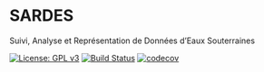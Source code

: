 # SARDES
Suivi, Analyse et Représentation de Données d’Eaux Souterraines

[![License: GPL v3](https://img.shields.io/badge/License-GPL%20v3-blue.svg)](./LICENSE)
[![Build Status](https://dev.azure.com/jean-sebastiengosselin/jean-sebastiengosselin/_apis/build/status/cgq-qgc.sardes?branchName=master)](https://dev.azure.com/jean-sebastiengosselin/jean-sebastiengosselin/_build/latest?definitionId=1&branchName=master)
[![codecov](https://codecov.io/gh/cgq-qgc/sardes/branch/master/graph/badge.svg?token=IA6yeHCUIG)](https://codecov.io/gh/cgq-qgc/sardes)
